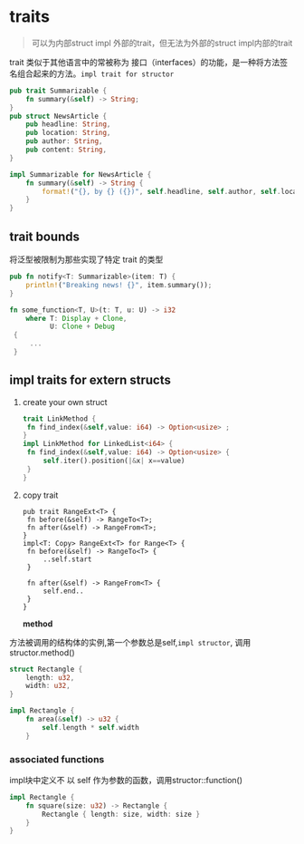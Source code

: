# traits

> 可以为内部struct impl 外部的trait，但无法为外部的struct impl内部的trait

trait 类似于其他语言中的常被称为 接口（interfaces）的功能，是一种将方法签名组合起来的方法。`impl trait for structor`

```rust
pub trait Summarizable {
    fn summary(&self) -> String;
}
pub struct NewsArticle {
    pub headline: String,
    pub location: String,
    pub author: String,
    pub content: String,
}

impl Summarizable for NewsArticle {
    fn summary(&self) -> String {
        format!("{}, by {} ({})", self.headline, self.author, self.location)
    }
}
```

## trait bounds

将泛型被限制为那些实现了特定 trait 的类型

```rust
pub fn notify<T: Summarizable>(item: T) {
    println!("Breaking news! {}", item.summary());
}

fn some_function<T, U>(t: T, u: U) -> i32
    where T: Display + Clone,
          U: Clone + Debug 
 {
     ...
 }
```

## impl traits for extern structs

1. create your own struct

   ```rust
   trait LinkMethod {
    fn find_index(&self,value: i64) -> Option<usize> ;
   }
   impl LinkMethod for LinkedList<i64> {
    fn find_index(&self,value: i64) -> Option<usize> {
        self.iter().position(|&x| x==value)
    }   
   }
   ```

2. copy trait

   ```text
   pub trait RangeExt<T> {
    fn before(&self) -> RangeTo<T>;
    fn after(&self) -> RangeFrom<T>;
   }
   impl<T: Copy> RangeExt<T> for Range<T> {
    fn before(&self) -> RangeTo<T> {
        ..self.start
    }

    fn after(&self) -> RangeFrom<T> {
        self.end..
    }
   }
   ```

   **method**

方法被调用的结构体的实例,第一个参数总是self,`impl structor`, 调用structor.method\(\)

```rust
struct Rectangle {
    length: u32,
    width: u32,
}

impl Rectangle {
    fn area(&self) -> u32 {
        self.length * self.width
    }
```

### associated functions

impl块中定义不 以 self 作为参数的函数，调用structor::function\(\)

```rust
impl Rectangle {
    fn square(size: u32) -> Rectangle {
        Rectangle { length: size, width: size }
    }
}
```

